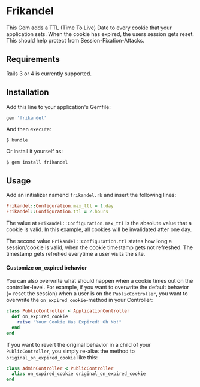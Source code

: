 # Frikandel

This Gem adds a TTL (Time To Live) Date to every cookie that your application sets. When the cookie has expired, the users session gets reset. This should help protect from Session-Fixation-Attacks.

## Requirements

Rails 3 or 4 is currently supported.

## Installation

Add this line to your application's Gemfile:

```ruby
gem 'frikandel'
```

And then execute:

    $ bundle

Or install it yourself as:

    $ gem install frikandel

## Usage

Add an initializer namend `frikandel.rb` and insert the following lines:

```ruby
Frikandel::Configuration.max_ttl = 1.day
Frikandel::Configuration.ttl = 2.hours
```

The value at `Frikandel::Configuration.max_ttl` is the absolute value that a cookie is valid. In this example, all cookies will be invalidated after one day.

The second value `Frikandel::Configuration.ttl` states how long a session/cookie is valid, when the cookie timestamp gets not refreshed. The timestamp gets refrehed everytime a user visits the site.

#### Customize on_expired behavior
You can also overwrite what should happen when a cookie times out on the controller-level.
For example, if you want to overwrite the default behavior (= reset the session) when a user is on the `PublicController`, you want to overwrite the `on_expired_cookie`-method in your Controller:

```ruby
class PublicController < ApplicationController
  def on_expired_cookie
    raise "Your Cookie Has Expired! Oh No!"
  end
end
```

If you want to revert the original behavior in a child of your `PublicController`, you simply re-alias the method to `original_on_expired_cookie` like this:

```ruby
class AdminController < PublicController
  alias on_expired_cookie original_on_expired_cookie
end
```
